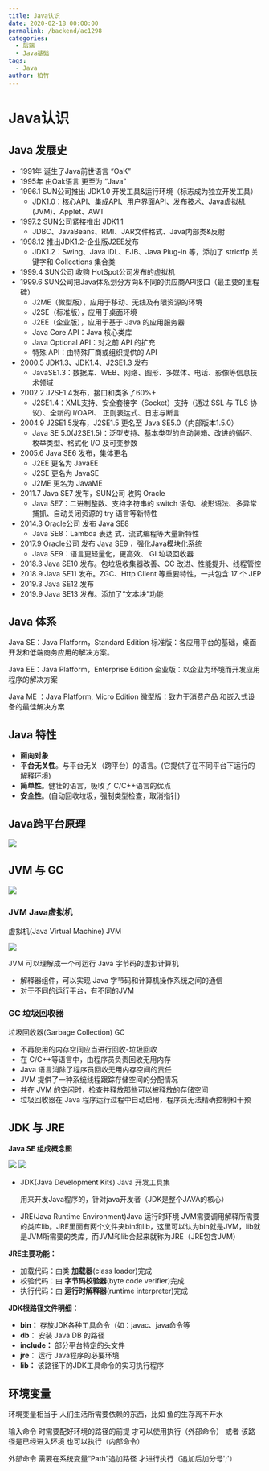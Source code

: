 ```yaml
---
title: Java认识
date: 2020-02-18 00:00:00
permalink: /backend/ac1298
categories:
  - 后端
  - Java基础
tags:
  - Java
author: 柏竹
---
```


# Java认识

## Java 发展史

- 1991年 诞生了Java前世语言 “OaK”
- 1995年 由Oak语言 更至为 “Java”
- 1996.1 SUN公司推出 JDK1.0 开发工具&运行环境（标志成为独立开发工具）
  - JDK1.0：核心API、集成API、用户界面API、发布技术、Java虚拟机(JVM)、Applet、AWT
- 1997.2 SUN公司紧接推出 JDK1.1
  - JDBC、JavaBeans、RMI、JAR文件格式、Java内部类&反射
- 1998.12 推出JDK1.2-企业版J2EE发布
  - JDK1.2：Swing、Java IDL、EJB、Java Plug-in 等，添加了 strictfp 关键字和 Collections 集合类
- 1999.4 SUN公司 收购 HotSpot公司发布的虚拟机 
- 1999.6 SUN公司把Java体系划分方向&不同的供应商API接口（最主要的里程碑）
  - J2ME（微型版），应用于移动、无线及有限资源的环境
  - J2SE（标准版），应用于桌面环境
  - J2EE（企业版），应用于基于 Java 的应用服务器
  - Java Core API：Java 核心类库
  - Java Optional API：对之前 API 的扩充
  - 特殊 API：由特殊厂商或组织提供的 API
- 2000.5 JDK1.3、JDK1.4、J2SE1.3 发布
  - JavaSE1.3：数据库、WEB、网络、图形、多媒体、电话、影像等信息技术领域
- 2002.2 J2SE1.4发布，接口和类多了60%+
  - J2SE1.4：XML支持、安全套接字（Socket）支持（通过 SSL 与 TLS 协议）、全新的 I/OAPI、 正则表达式、日志与断言
- 2004.9 J2SE1.5发布，J2SE1.5 更名至 Java SE5.0（内部版本1.5.0）
  - Java SE 5.0(J2SE1.5)：泛型支持、基本类型的自动装箱、改进的循环、枚举类型、格式化 I/O 及可变参数
- 2005.6 Java SE6 发布，集体更名
  - J2EE 更名为 JavaEE
  - J2SE 更名为 JavaSE
  - J2ME 更名为 JavaME
- 2011.7 Java SE7 发布，SUN公司 收购 Oracle 
  - Java SE7：二进制整数、支持字符串的 switch 语句、棱形语法、多异常捕抓、自动关闭资源的 try 语言等新特性
- 2014.3 Oracle公司 发布 Java SE8
  - Java SE8：Lambda 表达 式、流式编程等大量新特性
- 2017.9 Oracle公司 发布 Java SE9 ，强化Java模块化系统
  - Java SE9：语言更轻量化，更高效、 GI 垃圾回收器
- 2018.3 Java SE10 发布。包垃圾收集器改善、GC 改进、性能提升、线程管控
- 2018.9 Java SE11 发布。ZGC、Http Client 等重要特性，一共包含 17 个 JEP
- 2019.3 Java SE12 发布
- 2019.9 Java SE13 发布。添加了“文本块”功能

## Java 体系

Java SE：Java Platform，Standard Edition
标准版：各应用平台的基础，桌面开发和低端商务应用的解决方案。 

Java EE：Java Platform，Enterprise Edition 
企业版：以企业为环境而开发应用程序的解决方案 

Java ME ：Java Platform, Micro Edition 
微型版：致力于消费产品 和嵌入式设备的最佳解决方案

## Java 特性

- **面向对象**
- **平台无关性**。与平台无关（跨平台）的语言。(它提供了在不同平台下运行的解释环境)
- **简单性**。健壮的语言，吸收了 C/C++语言的优点
- **安全性**。(自动回收垃圾，强制类型检查，取消指针)

## Java跨平台原理

<img src="https://image.bozhu12.cc/myblog/Java/Java50.png"/>

## JVM 与 GC

<img src="https://image.bozhu12.cc/myblog/Java/Java51.png"/>



### JVM Java虚拟机

虚拟机(Java Virtual Machine) JVM

<img src="https://image.bozhu12.cc/myblog/Java/Java52.png"/>

JVM 可以理解成一个可运行 Java 字节码的虚拟计算机

- 解释器组件，可以实现 Java 字节码和计算机操作系统之间的通信
- 对于不同的运行平台，有不同的JVM

### GC 垃圾回收器

垃圾回收器(Garbage Collection) GC

- 不再使用的内存空间应当进行回收-垃圾回收
- 在 C/C++等语言中，由程序员负责回收无用内存
- Java 语言消除了程序员回收无用内存空间的责任
- JVM 提供了一种系统线程跟踪存储空间的分配情况
- 并在 JVM 的空闲时，检查并释放那些可以被释放的存储空间
- 垃圾回收器在 Java 程序运行过程中自动启用，程序员无法精确控制和干预

## JDK 与 JRE

**Java SE 组成概念图**

<img src="https://image.bozhu12.cc/myblog/Java/Java53.png"/>

<img src="https://image.bozhu12.cc/myblog/Java/Java54.png"/>

- JDK(Java Development Kits) Java 开发工具集

  用来开发Java程序的，针对java开发者（JDK是整个JAVA的核心）

- JRE(Java Runtime Environment)Java 运行时环境
  JVM需要调用解释所需要的类库lib。JRE里面有两个文件夹bin和lib，这里可以认为bin就是JVM，lib就是JVM所需要的类库，而JVM和lib合起来就称为JRE（JRE包含JVM）

**JRE主要功能：**

- 加载代码：由类 **加载器**(class loader)完成
- 校验代码：由 **字节码校验器**(byte code verifier)完成
- 执行代码：由 **运行时解释器**(runtime interpreter)完成

**JDK根路径文件明细：**

- **bin：** 存放JDK各种工具命令（如：javac、java命令等
- **db：** 安装 Java DB 的路径
- **include：** 部分平台特定的头文件
- **jre：** 运行 Java程序的必要环境
- **lib：** 该路径下的JDK工具命令的实习执行程序

## 环境变量

环境变量相当于 人们生活所需要依赖的东西，比如 鱼的生存离不开水

输入命令 时需要配好环境的路径的前提 才可以使用执行（外部命令） 或者 该路径是已经进入环境 也可以执行（内部命令）

外部命令 需要在系统变量“Path”追加路径 才进行执行（追加后加分号';'）



